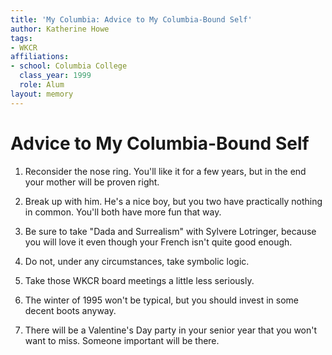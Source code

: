 ```yaml
---
title: 'My Columbia: Advice to My Columbia-Bound Self'
author: Katherine Howe
tags:
- WKCR
affiliations:
- school: Columbia College
  class_year: 1999
  role: Alum
layout: memory
---
```


# Advice to My Columbia-Bound Self

1. Reconsider the nose ring. You'll like it for a few years, but in the end your mother will be proven right.

2. Break up with him. He's a nice boy, but you two have practically nothing in common. You'll both have more fun that way.

3. Be sure to take "Dada and Surrealism" with Sylvere Lotringer, because you will love it even though your French isn't quite good enough.

4. Do not, under any circumstances, take symbolic logic.

5. Take those WKCR board meetings a little less seriously.

6. The winter of 1995 won't be typical, but you should invest in some decent boots anyway.

7. There will be a Valentine's Day party in your senior year that you won't want to miss. Someone important will be there.
